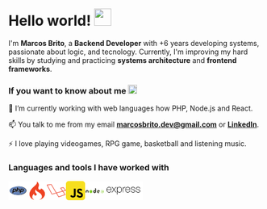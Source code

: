 # Hello world! <img src="https://github.com/TheDudeThatCode/TheDudeThatCode/blob/master/Assets/Hi.gif" width="34px" height="34px">

I'm **Marcos Brito**, a **Backend Developer** with +6 years developing systems, passionate about logic, and tecnology. Currently, I'm improving my hard skills by studying and practicing **systems architecture** and **frontend frameworks**.

### If you want to know about me <img src="https://github.com/TheDudeThatCode/TheDudeThatCode/blob/master/Assets/hmm.gif" width="18px" height="18px">

🧰 I’m currently working with web languages how PHP, Node.js and React.

📫 You talk to me from my email  **marcosbrito.dev@gmail.com** or **[LinkedIn](https://www.linkedin.com/in/marcos-brito-webdev/)**.

⚡ I love playing videogames, RPG game, basketball and listening music.

### Languages ​​and tools I have worked with
<a href="https://www.php.net/" target="_blank"> <img align="left" alt="PHP" height ="38px" src="assets/icons/php.svg"></a>
<a href="https://codeigniter.com/" target="_blank"> <img align="left" alt="CodeIgniter" height ="38px" src="assets/icons/codeigniter.svg"></a>
<a href="https://laravel.com/" target="_blank"> <img align="left" alt="Laravel" height ="38px" src="assets/icons/laravel.svg"></a>
<a href="https://js.org/" target="_blank"> <img align="left" alt="Javascript" height ="38px" src="assets/icons/javascript.svg"></a>
<a href="https://nodejs.org" target="_blank"> <img align="left" alt="Node Js" height ="38px" src="assets/icons/nodejs.svg"></a>
<a href="https://expressjs.com/" target="_blank"> <img align="left" alt="Express Js" height ="38px" src="assets/icons/expressjs.svg"></a>

<!--
**deBritoMarcos/deBritoMarcos** is a ✨ _special_ ✨ repository because its `README.md` (this file) appears on your GitHub profile.

Here are some ideas to get you started:

- 🔭 I’m currently working on ...
- 🌱 I’m currently learning ...
- 👯 I’m looking to collaborate on ...
- 🤔 I’m looking for help with ...
- 💬 Ask me about ...
- 📫 How to reach me: ...
- 😄 Pronouns: ...
- ⚡ Fun fact: ...
-->
